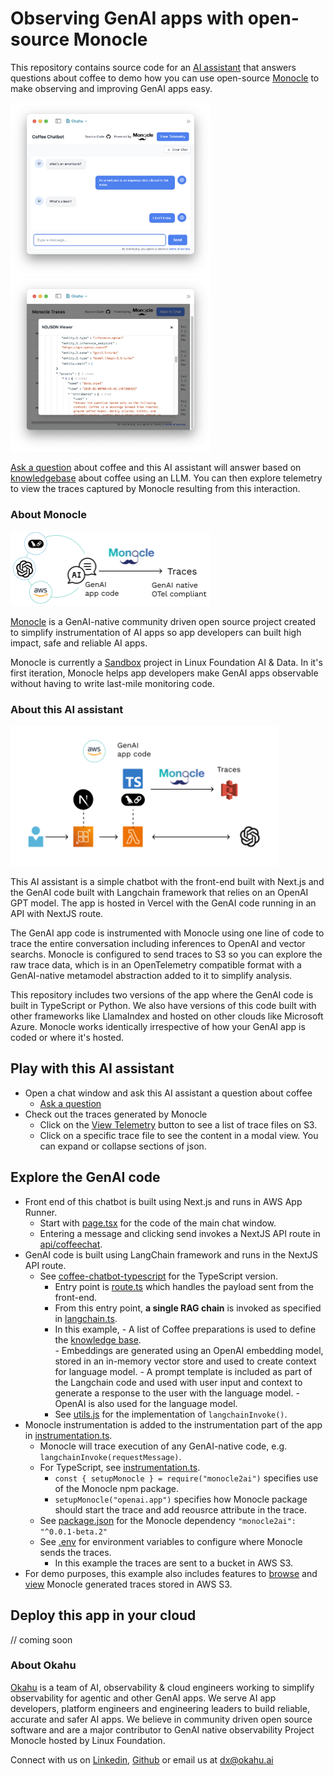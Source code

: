 # Observing GenAI apps with open-source Monocle

This repository contains source code for an [AI assistant](#about-this-ai-assistant) that answers questions about coffee to demo how you can use open-source [Monocle](#about-monocle) to make observing and improving GenAI apps easy.  

<img src="assets/img/coffee-ai-assistant.png" width="320"> <img src="assets/img/monocle-trace.png" width="320">

[Ask a question](https://monocle2ai.okahu.io) about coffee and this AI assistant will answer based on [knowledgebase](data/coffeeText.js) about coffee using an LLM. You can then explore telemetry to view the traces captured by Monocle resulting from this interaction. 

### About Monocle 

<img src="assets/img/monocle-chat-aws.png" width="320">

[Monocle](http://monocle2ai.org/) is a GenAI-native community driven open source project created to simplify instrumentation of AI apps so app developers can built high impact, safe and reliable AI apps. 

Monocle is currently a [Sandbox](https://lfaidata.foundation/projects/monocle/) project in Linux Foundation AI & Data. In it's first iteration, Monocle helps app developers make GenAI apps observable without having to write last-mile monitoring code. 

### About this AI assistant

<img src="assets/img/ai-assistant-aws.png" width="430">

This AI assistant is a simple chatbot with the front-end built with Next.js and the GenAI code built with Langchain framework that relies on an OpenAI GPT model. The app is hosted in Vercel with the GenAI code running in an API with NextJS route.

The GenAI app code is instrumented with Monocle using one line of code to trace the entire conversation including inferences to OpenAI and vector searchs. Monocle is configured to send traces to S3 so you can explore the raw trace data, which is in an OpenTelemetry compatible format with a GenAI-native metamodel abstraction added to it to simplify analysis. 

This repository includes two versions of the app where the GenAI code is built in TypeScript or Python. We also have versions of this code built with other frameworks like LlamaIndex and hosted on other clouds like Microsoft Azure. Monocle works identically irrespective of how your GenAI app is coded or where it's hosted. 

## Play with this AI assistant

- Open a chat window and ask this AI assistant a question about coffee  
  - [Ask a question](https://monocle2ai.okahu.io) 
- Check out the traces generated by Monocle 
  - Click on the [View Telemetry](https://monocle2ai.okahu.io/s3) button to see a list of trace files on S3. 
  - Click on a specific trace file to see the content in a modal view. You can expand or collapse sections of json. 

## Explore the GenAI code 

- Front end of this chatbot is built using Next.js and runs in AWS App Runner.   
  - Start with [page.tsx](src/app/page.tsx) for the code of the main chat window. 
  - Entering a message and clicking send invokes a NextJS API route in [api/coffeechat](src/app/api/coffeechat/route.ts).
- GenAI code is built using LangChain framework and runs in the NextJS API route.
  - See [coffee-chatbot-typescript](src/app/api/coffeechat/langchain.ts) for the TypeScript version.
      - Entry point is [route.ts](src/app/api/coffeechat/route.ts.) which handles the payload sent from the front-end.
      - From this entry point, **a single RAG chain** is invoked as specified in [langchain.ts](src/app/api/coffeechat/langchain.ts). 
      - In this example,
            - A list of Coffee preparations is used to define the [knowledge base](data/coffeeText.js).  
            - Embeddings are generated using an OpenAI embedding model, stored in an in-memory vector store and used to create context for language model. 
            - A prompt template is included as part of the Langchain code and used with user input and context to generate a response to the user with the language model. 
            - OpenAI is also used for the language model. 
      - See [utils.js](src/app/api/coffeechat/utils.ts) for the implementation of `langchainInvoke()`.
- Monocle instrumentation is added to the instrumentation part of the app in [instrumentation.ts](src/instrumentation.ts). 
  - Monocle will trace execution of any GenAI-native code, e.g. `langchainInvoke(requestMessage)`. 
  - For TypeScript, see [instrumentation.ts](src/instrumentation.ts). 
     - `const { setupMonocle } = require("monocle2ai")` specifies use of the Monocle npm package. 
     - `setupMonocle("openai.app")` specifies how Monocle package should start the trace and add reousrce attribute in the trace. 
  - See [package.json](package.json) for the Monocle dependency `"monocle2ai": "^0.0.1-beta.2"`
  - See [.env](.env) for environment variables to configure where Monocle sends the traces.
     - In this example the traces are sent to a bucket in AWS S3. 
- For demo purposes, this example also includes features to [browse](src/app/api/s3list/route.ts) and [view](src/app/s3/page.tsx) Monocle generated traces stored in AWS S3. 

## Deploy this app in your cloud

// coming soon

### About Okahu 

[Okahu](https://www.okahu.ai) is a team of AI, observability & cloud engineers working to simplify observability for agentic and other GenAI apps. We serve AI app developers, platform engineers and engineering leaders to build reliable, accurate and safer AI apps. We believe in community driven open source software and are a major contributor to GenAI native observability Project Monocle hosted by Linux Foundation.

Connect with us on [Linkedin](https://www.linkedin.com/company/99272699/admin/dashboard/), [Github](https://github.com/okahu) or email us at <dx@okahu.ai> 